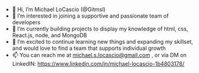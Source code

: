 - 👋 Hi, I’m Michael LoCascio (@Gitmsl)
- 👀 I’m interested in joining a supportive and passionate team of developers
- 🌱 I’m currently building projects to display my knowledge of html, css, React.js, node, and MongoDB
- 💞️ I’m excited to continue learning new things and expanding my skillset, and would love to find a team that supports individual growth
- 📫 You can reach me at michael.s.locascio@gmail.com , or via DM on LinkedIN: https://www.linkedin.com/in/michael-locascio-1b4803178/

<!---
Gitmsl/Gitmsl is a ✨ special ✨ repository because its `README.md` (this file) appears on your GitHub profile.
You can click the Preview link to take a look at your changes.
--->
